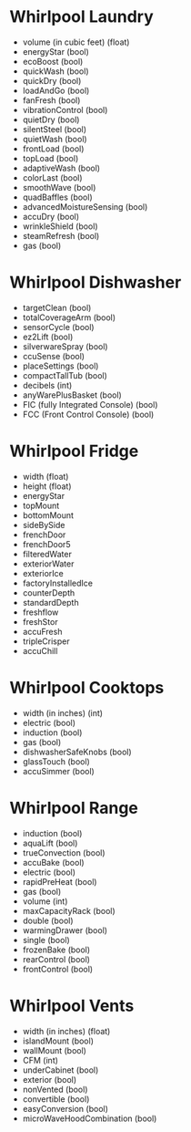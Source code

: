 # Whirlpool Laundry
- volume (in cubic feet) (float)
- energyStar (bool)
- ecoBoost (bool)
- quickWash (bool)
- quickDry (bool)
- loadAndGo (bool)
- fanFresh (bool)
- vibrationControl (bool)
- quietDry (bool)
- silentSteel (bool)
- quietWash (bool)
- frontLoad (bool) 
- topLoad (bool)
- adaptiveWash (bool)
- colorLast (bool)
- smoothWave (bool)
- quadBaffles (bool)
- advancedMoistureSensing (bool)
- accuDry (bool)
- wrinkleShield (bool)
- steamRefresh (bool)
- gas (bool)


# Whirlpool Dishwasher
- targetClean (bool)
- totalCoverageArm (bool)
- sensorCycle (bool)
- ez2Lift (bool)
- silverwareSpray (bool)
- ccuSense (bool)
- placeSettings (bool)
- compactTallTub (bool)
- decibels (int)
- anyWarePlusBasket (bool)
- FIC (fully Integrated Console) (bool)
- FCC (Front Control Console) (bool)

# Whirlpool Fridge
- width (float)
- height (float)
- energyStar
- topMount
- bottomMount 
- sideBySide
- frenchDoor
- frenchDoor5
- filteredWater 
- exteriorWater
- exteriorIce 
- factoryInstalledIce
- counterDepth
- standardDepth
- freshflow
- freshStor
- accuFresh
- tripleCrisper
- accuChill

# Whirlpool Cooktops
- width (in inches) (int)
- electric (bool)
- induction (bool)
- gas (bool)
- dishwasherSafeKnobs (bool)
- glassTouch (bool)
- accuSimmer (bool)

# Whirlpool Range
- induction (bool)
- aquaLift (bool)
- trueConvection (bool)
- accuBake (bool)
- electric (bool)
- rapidPreHeat  (bool)
- gas (bool)
- volume (int)
- maxCapacityRack (bool)
- double (bool)
- warmingDrawer (bool)
- single (bool)
- frozenBake (bool)
- rearControl (bool)
- frontControl (bool)

# Whirlpool Vents
- width (in inches) (float)
- islandMount (bool)
- wallMount (bool)
- CFM (int)
- underCabinet (bool)
- exterior (bool)
- nonVented (bool)
- convertible (bool)
- easyConversion (bool)
- microWaveHoodCombination (bool)
